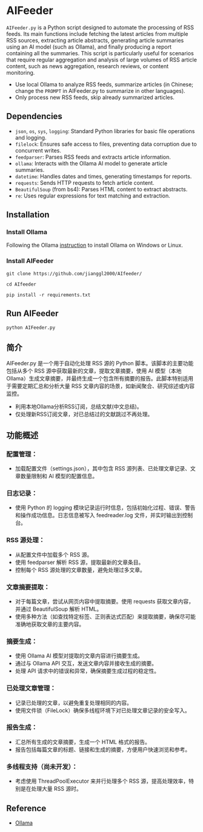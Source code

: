 # AIFeeder


`AIFeeder.py` is a Python script designed to automate the processing of RSS feeds. Its main functions include fetching the latest articles from multiple RSS sources, extracting article abstracts, generating article summaries using an AI model (such as Ollama), and finally producing a report containing all the summaries. This script is particularly useful for scenarios that require regular aggregation and analysis of large volumes of RSS article content, such as news aggregation, research reviews, or content monitoring.

- Use local Ollama to analyze RSS feeds, summarize articles (in Chinese; change the `PROMPT` in AIFeeder.py to summarize in other languages).
- Only process new RSS feeds, skip already summarized articles.

## Dependencies
- `json`, `os`, `sys`, `logging`: Standard Python libraries for basic file operations and logging.
- `filelock`: Ensures safe access to files, preventing data corruption due to concurrent writes.
- `feedparser`: Parses RSS feeds and extracts article information.
- `ollama`: Interacts with the Ollama AI model to generate article summaries.
- `datetime`: Handles dates and times, generating timestamps for reports.
- `requests`: Sends HTTP requests to fetch article content.
- `BeautifulSoup` (from bs4): Parses HTML content to extract abstracts.
- `re`: Uses regular expressions for text matching and extraction.

## Installation
### Install Ollama

Following the Ollama [instruction](https://github.com/ollama/ollama?tab=readme-ov-file) to install Ollama on Windows or Linux.

### Install AIFeeder

```
git clone https://github.com/jianggl2000/AIfeeder/

cd AIfeeder

pip install -r requirements.txt
```
## Run AIFeeder

`python AIFeeder.py`

## 简介
AIFeeder.py 是一个用于自动化处理 RSS 源的 Python 脚本。该脚本的主要功能包括从多个 RSS 源中获取最新的文章，提取文章摘要，使用 AI 模型（本地Ollama）生成文章摘要，并最终生成一个包含所有摘要的报告。此脚本特别适用于需要定期汇总和分析大量 RSS 文章内容的场景，如新闻聚合、研究综述或内容监控。

- 利用本地Ollama分析RSS订阅，总结文献(中文总结)。
- 仅处理新RSS订阅文章，对已总结过的文献跳过不再处理。

## 功能概述
### 配置管理：
- 加载配置文件（settings.json），其中包含 RSS 源列表、已处理文章记录、文章数量限制和 AI 模型的配置信息。
### 日志记录：
- 使用 Python 的 logging 模块记录运行时信息，包括初始化过程、错误、警告和操作成功信息。日志信息被写入 feedreader.log 文件，并实时输出到控制台。
### RSS 源处理：
- 从配置文件中加载多个 RSS 源。
- 使用 feedparser 解析 RSS 源，提取最新的文章条目。
- 控制每个 RSS 源处理的文章数量，避免处理过多文章。
### 文章摘要提取：
- 对于每篇文章，尝试从网页内容中提取摘要。使用 requests 获取文章内容，并通过 BeautifulSoup 解析 HTML。
- 使用多种方法（如查找特定标签、正则表达式匹配）来提取摘要，确保尽可能准确地获取文章的主要内容。
### 摘要生成：
- 使用 Ollama AI 模型对提取的文章内容进行摘要生成。
- 通过与 Ollama API 交互，发送文章内容并接收生成的摘要。
- 处理 API 请求中的错误和异常，确保摘要生成过程的稳定性。
### 已处理文章管理：
- 记录已处理的文章，以避免重复处理相同的内容。
- 使用文件锁（FileLock）确保多线程环境下对已处理文章记录的安全写入。
### 报告生成：
- 汇总所有生成的文章摘要，生成一个 HTML 格式的报告。
- 报告包括每篇文章的标题、链接和生成的摘要，方便用户快速浏览和参考。
### 多线程支持（尚未开发）：
- 考虑使用 ThreadPoolExecutor 来并行处理多个 RSS 源，提高处理效率，特别是在处理大量 RSS 源时。




## Reference
- [Ollama](https://github.com/ollama/ollama?tab=readme-ov-file)


